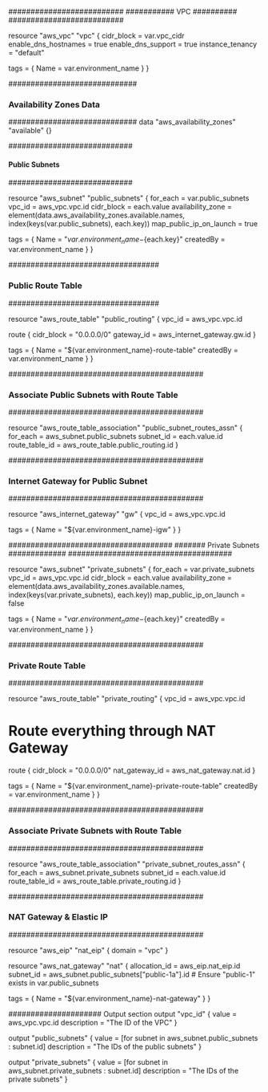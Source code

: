 

##########################
########### VPC ##########
##########################

resource "aws_vpc" "vpc" {
  cidr_block           = var.vpc_cidr
  enable_dns_hostnames = true
  enable_dns_support   = true
  instance_tenancy     = "default"

  tags = {
    Name = var.environment_name
  }
}

#############################
### Availability Zones Data #
#############################
data "aws_availability_zones" "available" {}

############################
#### Public Subnets ########
############################

resource "aws_subnet" "public_subnets" {
  for_each                = var.public_subnets
  vpc_id                  = aws_vpc.vpc.id
  cidr_block              = each.value
  availability_zone       = element(data.aws_availability_zones.available.names, index(keys(var.public_subnets), each.key))
  map_public_ip_on_launch = true

  tags = {
    Name      = "${var.environment_name}-${each.key}"
    createdBy = var.environment_name
  }
}

##################################
### Public Route Table ###########
##################################

resource "aws_route_table" "public_routing" {
  vpc_id = aws_vpc.vpc.id

  route {
    cidr_block = "0.0.0.0/0"
    gateway_id = aws_internet_gateway.gw.id
  }

  tags = {
    Name      = "${var.environment_name}-route-table"
    createdBy = var.environment_name
  }
}

############################################
### Associate Public Subnets with Route Table
############################################

resource "aws_route_table_association" "public_subnet_routes_assn" {
  for_each       = aws_subnet.public_subnets
  subnet_id      = each.value.id
  route_table_id = aws_route_table.public_routing.id
}

############################################
### Internet Gateway for Public Subnet #####
############################################

resource "aws_internet_gateway" "gw" {
  vpc_id = aws_vpc.vpc.id

  tags = {
    Name = "${var.environment_name}-igw"
  }
}






#####################################
####### Private Subnets #############
#####################################

resource "aws_subnet" "private_subnets" {
  for_each                = var.private_subnets
  vpc_id                  = aws_vpc.vpc.id
  cidr_block              = each.value
  availability_zone       = element(data.aws_availability_zones.available.names, index(keys(var.private_subnets), each.key))
  map_public_ip_on_launch = false

  tags = {
    Name      = "${var.environment_name}-${each.key}"
    createdBy = var.environment_name
  }
}


############################################
### Private Route Table ####################
############################################

resource "aws_route_table" "private_routing" {
  vpc_id = aws_vpc.vpc.id

  # Route everything through NAT Gateway
  route {
    cidr_block     = "0.0.0.0/0"
    nat_gateway_id = aws_nat_gateway.nat.id
  }

  tags = {
    Name      = "${var.environment_name}-private-route-table"
    createdBy = var.environment_name
  }
}

############################################
### Associate Private Subnets with Route Table
############################################

resource "aws_route_table_association" "private_subnet_routes_assn" {
  for_each       = aws_subnet.private_subnets
  subnet_id      = each.value.id
  route_table_id = aws_route_table.private_routing.id
}

############################################
### NAT Gateway & Elastic IP ################
############################################

resource "aws_eip" "nat_eip" {
  domain = "vpc"
}

resource "aws_nat_gateway" "nat" {
  allocation_id = aws_eip.nat_eip.id
  subnet_id     = aws_subnet.public_subnets["public-1a"].id  # Ensure "public-1" exists in var.public_subnets

  tags = {
    Name = "${var.environment_name}-nat-gateway"
  }
}






##################### Output section
output "vpc_id" {
  value       = aws_vpc.vpc.id
  description = "The ID of the VPC"
}

output "public_subnets" {
  value       = [for subnet in aws_subnet.public_subnets : subnet.id]
  description = "The IDs of the public subnets"
}

output "private_subnets" {
  value       = [for subnet in aws_subnet.private_subnets : subnet.id]
  description = "The IDs of the private subnets"
}
